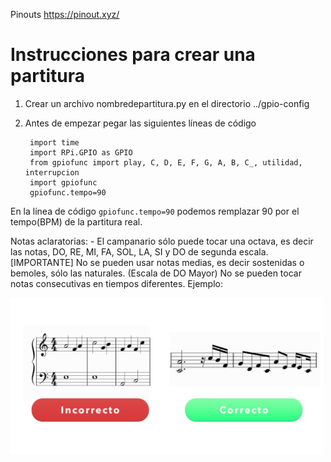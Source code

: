 Pinouts
https://pinout.xyz/

# Instrucciones para crear una partitura
1. Crear un archivo nombredepartitura.py en el directorio ../gpio-config
2. Antes de empezar pegar las siguientes líneas de código

        import time
        import RPi.GPIO as GPIO
        from gpiofunc import play, C, D, E, F, G, A, B, C_, utilidad, interrupcion
        import gpiofunc
        gpiofunc.tempo=90


En la línea de código ``gpiofunc.tempo=90`` podemos remplazar 90 por el tempo(BPM) de la partitura real.

Notas aclaratorias:
    - El campanario sólo puede tocar una octava, es decir las notas, DO, RE, MI, FA, SOL, LA, SI y DO de segunda escala.
    [IMPORTANTE] No se pueden usar notas medias, es decir sostenidas o bemoles, sólo las naturales. (Escala de DO Mayor)
    No se pueden tocar notas consecutivas en tiempos diferentes.
    Ejemplo:


<img src="https://github.com/Heredento/sys-de-campanario/blob/main/static/img/ejemplo-partitura.png?raw=true" width="500">
  

